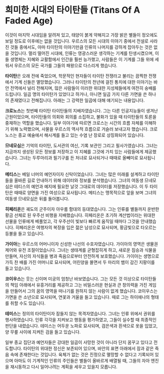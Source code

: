 # 희미한 시대의 타이탄들 (Titans Of A Faded Age)

이것이 마지막 시대임을 알려져 있고, 태양이 붉게 약해지고 가장 밝은 별들이 정오에도 보일 정도로 이후에는 없을 것입니다. 우르스의 모든 시대의 이야기 중에서 전설로 사라진 것들 중에서도, 아마 타이탄의 이야기만큼 인류의 나머지를 강하게 잡아두는 것은 없을 것입니다. 멀리 떨어진 시대에, 인류는 영광스러운 생각하는 기계를 탄생시켰으며, 이들 생명체는 지혜와 교활함에서 인간을 훨씬 능가했고, 사람들은 이 기계를 그들 위에 세워서 우르스의 모든 국가를 그들의 패왕으로 다스리게 했습니다.

**타이탄**은 오래 전에 죽었으며, 학문적인 현자들이 타이탄 전쟁라고 불리는 끔찍한 전쟁에서 기계 신들은 멸망했습니다. 그러나 타이탄의 천년에 걸친 통치에 대한 이야기는 바안 전역에서 널리 전해지며, 많은 사람들이 이러한 위대한 지성체들에게 여전히 숭배를 드립니다. 일곱 명의 타이탄가 있었다고 하거나, 아니면 일곱 가지 다른 가면을 쓴 하나의 존재였다고 전해집니다. 아래는 그 강력한 일곱에 대해 얘기되는 내용입니다.

**크로노스**는 첫번째 타이탄 타이탄들의 지배자였습니다. 그는 다른 인공지능들이 생겨난 근원이었으며, 타이탄들의 의회와 회의를 소집하고, 불화가 있을 때 타이탄들의 토론을 중재하는 역할을 했습니다. 일부 이야기에 따르면 크로스는 시간의 흐름 자체를 이해하기 위해 노력했으며, 사물을 우르스의 역사적 흐름으로 거슬러 보내고자 했습니다. 크로노스는 종교 예술에서 해시계를 들고 있는 수염 난 장로로 상징화되어 있습니다.

**므네모심**은 기억의 타이탄, 도서관의 여신, 기록 보관인 그리고 필사가였습니다. 그녀는 지금까지 생성된 모든 정보를 저장하고 이 지혜를 그것에 가치 있는 사람들에게 제공했습니다. 그녀는 두루마리과 필기구를 든 처녀로 묘사되거나 때때로 올빼미로 묘사됩니다.

**메티스**는 베일 너머의 예언자이자 신탁이었습니다. 그녀는 많은 미래를 설계하고 타이탄들을 올바른 길로 안내하기 위해 데이터와 정보를 분석했습니다. 그녀의 여동생 므네모심은 테티스의 예언과 예지에 필요한 날것 그대로의 데이터를 저장했습니다. 이 두 타이탄은 때때로 양면을 가진 여성으로 묘사됩니다. 메티스는 맹목적으로 앞을 보며 그녀의 여동생 므네모심은 뒤를 돌아봅니다.

**히페리온**은 궤도의 군주이자 아우룸 함대의 등대였습니다. 그는 인류를 별들까지 운반한 황금 선체로 된 우주선 비행을 지배했습니다. 히페리온은 초기하 계산법이라는 위대한 선물을 인류에게 베풀었고, 각 우주선이 빛보다 빠르게 움직일 때마다 그것을 안내했습니다. 히페리온은 여행자의 복장을 입은 젊은 남성으로 묘사되며, 황금빛으로 타오르는 등불을 들고 있습니다.

**가이아**는 우르스의 어머니이자 신성한 나선의 수호자였습니다. 가이아의 영역은 생물권 제어와 유전 조절이었습니다. 그녀는 생태계를 균형잡히게 하고, 새로운 짐승과 식물을 만들며, 자신의 자식들을 병과 죽음으로부터 안전하게 보호했습니다. 가이아는 생명으로 가득 찬 배를 가진 어머니로 묘사되며, 어린양을 몰면서 두 마리의 뱀이 감긴 지팡이를 들고 있습니다.

**코이우스**는 웃는 신이며 미궁의 엄청난 바보였습니다. 그는 모든 것 이상으로 타이탄들의 책임 아래에서 유흥거리를 제공하고 그는 비밀스러운 현실과 큰 창의력을 가진 게임을 만들어서 그의 꿈의 영역을 떠나기를 원하지 않는 사람이 없게 했습니다. 코이우스는 가면을 쓴 소년으로 묘사되며, 연꽃과 거울을 들고 있습니다. 때로 그는 하이에나의 형태를 취할 수도 있습니다.

**테미스**는 정의의 타이탄이자 잠들지 않는 목격자였습니다. 그녀는 인류 위에서 권위를 행사하였습니다. 인류 각각을 지켜보고 행동을 평가하였고, 그들이 실수할 때 최종적인 판단을 내렸습니다. 테미스는 어두운 노파로 묘사되며, 검은색과 흰색으로 옷을 입었고, 양 무릎 사이에 지켜든 검을 들고 있습니다.

일부 종교 집단과 예언자들은 강대한 일곱이 사망한 것이 아니라 단지 꿈꾸고 있다고 전도합니다. 타이탄의 위대한 정신은 보존되어 있으며, 바안의 표면 아래에서 잠과 같은 죽음 속에 존재한다는 것입니다. 육체가 없는 것은 진정으로 멸망할 수 없다고 기록되어 있으며 아마도 이 기계적인 인류의 주인들은 별들이 올바르게 배열될 때, 그들의 자아 엔진을 재시동하고 다시 일어나려는 계획을 세우고 있을지 모릅니다.
